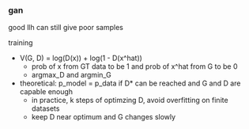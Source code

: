 ### gan

good llh can still give poor samples

training
- V(G, D) = log(D(x)) + log(1 - D(x^hat))
    - prob of x from GT data to be 1 and prob of x^hat from G to be 0
    - argmax_D and argmin_G
- theoretical: p_model = p_data if D* can be reached and G and D are capable enough
    - in practice, k steps of optimzing D, avoid overfitting on finite datasets
    - keep D near optimum and G changes slowly